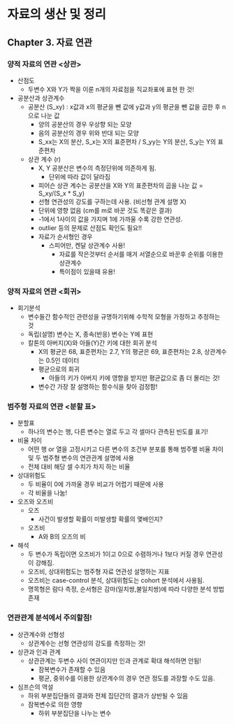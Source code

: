 # 자료의 생산 및 정리

## Chapter 3. 자료 연관

### 양적 자료의 연관 <상관>
* 산점도 
    * 두변수 X와 Y가 짝을 이룬 n개의 자료점을 직교좌표에 표현 한 것!
* 공분산과 상관계수
    * 공분산 (S_xy) : x값과 x의 평균을 뺀 값에 y값과 y의 평균을 뺀 값을 곱한 후 n으로 나눈 값
        * 양의 공분산의 경우 우상향 되는 모양
        * 음의 공분산의 경우 위와 반대 되는 모양
        * S_xx는 X의 분산, S_x는 X의 표준편차 / S_yy는 Y의 분산, S_y는 Y의 표준편차
    * 상관 계수 (r)
        * X, Y 공분산은 변수의 측정단위에 의존하게 됨.
            * 단위에 따라 값이 달라짐
        * 피어슨 상관 계수는 공분산을 X와 Y의 표준편차의 곱을 나눈 값 = S_xy/(S_x \* S_y)
        * 선형 연관성의 강도를 구하는데 사용. (비선형 관계 설명 X)
        * 단위에 영향 없음 (cm를 m로 바꾼 것도 똑같은 결과)
        * -1에서 1사이의 값을 가지며 1에 가까울 수록 강한 연관성.
        * outlier 등의 문제로 산점도 확인도 필요!!
        * 자료가 순서형인 경우
            * 스피어만, 켄달 상관계수 사용!
                * 자료를 작은것부터 순서를 매겨 서열순으로 바꾼후 순위를 이용한 상관계수
                * 특이점이 있을때 유용!

### 양적 자료의 연관 <회귀>
* 회기분석
    * 변수들간 함수적인 관련성을 규명하기위해 수학적 모형을 가정하고 추정하는 것
    * 독립(설명) 변수는 X, 종속(반응) 변수는 Y에 표현
    * 칼톤의 아버지(X)와 아들(Y)간 키에 대한 회귀 분석
        * X의 평균은 68, 표준편차는 2.7, Y의 평균은 69, 표준편차는 2.8, 상관계수는 0.5인 데이터
        * 평균으로의 회귀
            * 아들의 키가 아버지 키에 영향을 받지만 평균값으로 좀 더 몰리는 것!
        * 변수간 가장 잘 설명하는 함수식을 찾아 검정함!
    
### 범주형 자료의 연관 <분할 표>
* 분할표
    * 하나의 변수는 행, 다른 변수는 열로 두고 각 셀마다 관측된 빈도를 표기!
* 비율 차이
    * 어떤 행 or 열을 고정시키고 다른 변수의 조건부 분포를 통해 범주별 비율 차이 및 두 범주형 변수의 연관관계 설명에 사용
    * 전체 대비 해당 셀 수치가 차지 하는 비율
* 상대위험도
    * 두 비율이 0에 가까울 경우 비교가 어렵기 때문에 사용
    * 각 비율을 나눔!
* 오즈와 오즈비
    * 오즈
        * 사건이 발생할 확률이 미발생할 확률의 몇배인지?
    * 오즈비 
        * A와 B의 오즈의 비
* 해석
    * 두 변수가 독립이면 오즈비가 1이고 0으로 수렴하거나 1보다 커질 경우 연관성이 강해짐.
    * 오즈비, 상대위험도는 범주형 자료 연관성 설명하는 지표
    * 오즈비는 case-control 분석, 상대위험도는 cohort 분석에서 사용됨.
    * 명목형은 람다 측정, 순서형은 감마(일치쌍,불일치쌍)에 따라 다양한 분석 방법 존재
    
### 연관관계 분석에서 주의할점!
* 상관계수와 선형성
    * 상관계수는 선형 연관성의 강도를 측정하는 것!
* 상관과 인과 관계
    * 상관관계는 두변수 사이 연관이지만 인과 관계로 확대 해석하면 안됨!
        * 잠복변수가 존재할 수 있음
        * 평균, 중위수를 이용한 상관계수의 경우 연관 정도를 과장할 수도 있음.
* 심프슨의 역설
    * 하위 부분집단들의 결과와 전체 집단간의 결과가 상반될 수 있음
    * 잠복변수로 의한 영향
        * 하위 부분집단을 나누는 변수
    



